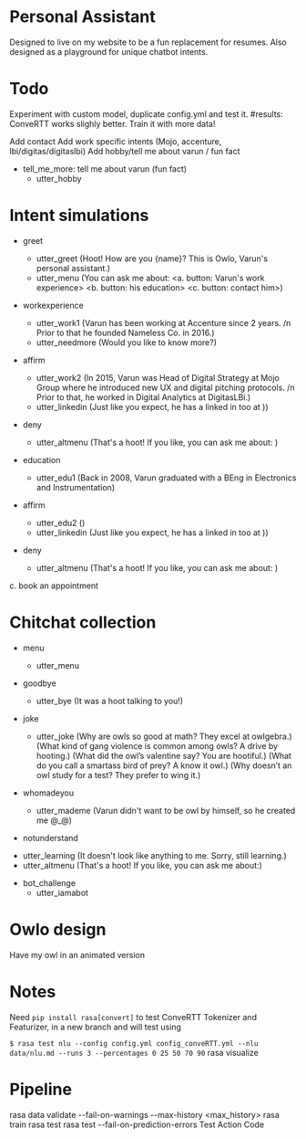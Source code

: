 # Personal Assistant

Designed to live on my website to be a fun replacement for resumes.
Also designed as a playground for unique chatbot intents.

# Todo
Experiment with custom model, duplicate config.yml and test it. #results: ConveRTT works slighly better.
Train it with more data!

Add contact
Add work specific intents (Mojo, accenture, lbi/digitas/digitaslbi)
Add hobby/tell me about varun / fun fact
* tell_me_more: tell me about varun (fun fact)
  - utter_hobby


# Intent simulations
* greet
  - utter_greet (Hoot! How are you {name}? This is Owlo, Varun's personal assistant.)
  - utter_menu (You can ask me about: <a. button: Varun's work experience> <b. button: his education> <c. button: contact him>)
* workexperience
  - utter_work1 (Varun has been working at Accenture since 2 years. /n Prior to that he founded Nameless Co. in 2016.)
  - utter_needmore (Would you like to know more?)
* affirm
  - utter_work2 (In 2015, Varun was Head of Digital Strategy at Mojo Group where he introduced new UX and digital pitching protocols. /n Prior to that, he worked in Digital Analytics at DigitasLBi.)
  - utter_linkedin (Just like you expect, he has a linked in too at <LinkedinID>))
* deny
  - utter_altmenu (That's a hoot! If you like, you can ask me about: )

* education
  - utter_edu1 (Back in 2008, Varun graduated with a BEng in Electronics and Instrumentation)
* affirm
  - utter_edu2 ()
  - utter_linkedin (Just like you expect, he has a linked in too at <LinkedinID>))
* deny
  - utter_altmenu (That's a hoot! If you like, you can ask me about: )

c. book an appointment



# Chitchat collection
* menu
  - utter_menu

* goodbye
  - utter_bye (It was a hoot talking to you!)

* joke
  - utter_joke (Why are owls so good at math? They excel at owlgebra.)
  (What kind of gang violence is common among owls? A drive by hooting.)
  (What did the owl’s valentine say? You are hootiful.)
  (What do you call a smartass bird of prey? A know it owl.)
  (Why doesn’t an owl study for a test? They prefer to wing it.)

* whomadeyou
  - utter_mademe (Varun didn't want to be owl by himself, so he created me @_@)

 * notunderstand
  - utter_learning (It doesn't look like anything to me. Sorry, still learning.)
  - utter_altmenu (That's a hoot! If you like, you can ask me about:)

* bot_challenge
  - utter_iamabot


# Owlo design
Have my owl in an animated version

# Notes
Need ```pip install rasa[convert]``` to test ConveRTT Tokenizer and Featurizer, in a new branch and will test using

``` $ rasa test nlu --config config.yml config_conveRTT.yml --nlu data/nlu.md --runs 3 --percentages 0 25 50 70 90 ```
rasa visualize

# Pipeline

rasa data validate --fail-on-warnings --max-history <max_history>
rasa train
rasa test rasa test --fail-on-prediction-errors
Test Action Code

